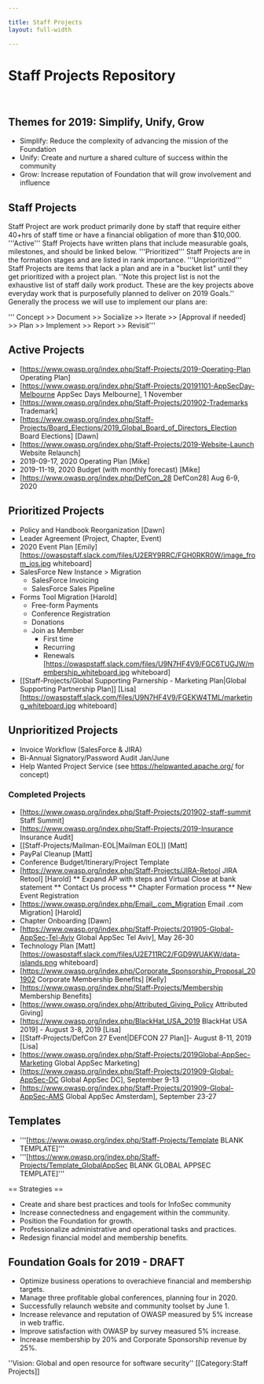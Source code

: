 ```yaml
---

title: Staff Projects
layout: full-width

---
```


# Staff Projects Repository

<br/>

## Themes for 2019: Simplify, Unify, Grow
* Simplify: Reduce the complexity of advancing the mission of the Foundation
* Unify: Create and nurture a shared culture of success within the community
* Grow: Increase reputation of Foundation that will grow involvement and influence

## Staff Projects

Staff Project are work product primarily done by staff that require either 40+hrs of staff time or have a financial obligation of more than $10,000. '''Active''' Staff Projects have written plans that include measurable goals, milestones, and should be linked below.  '''Prioritized''' Staff Projects are in the formation stages and are listed in rank importance. '''Unprioritized''' Staff Projects are items that lack a plan and are in a "bucket list" until they get prioritized with a project plan. ''Note this project list is not the exhaustive list of staff daily work product. These are the key projects above everyday work that is purposefully planned to deliver on 2019 Goals.''
Generally the process we will use to implement our plans are: 

 ''' Concept >> Document >> Socialize >> Iterate >> [Approval if needed] >> Plan >> Implement >> Report >> Revisit'''


## Active Projects
* [https://www.owasp.org/index.php/Staff-Projects/2019-Operating-Plan Operating Plan]
* [https://www.owasp.org/index.php/Staff-Projects/20191101-AppSecDay-Melbourne AppSec Days Melbourne], 1 November
* [https://www.owasp.org/index.php/Staff-Projects/201902-Trademarks Trademark]
* [https://www.owasp.org/index.php/Staff-Projects/Board_Elections/2019_Global_Board_of_Directors_Election Board Elections] [Dawn]
* [https://www.owasp.org/index.php/Staff-Projects/2019-Website-Launch Website Relaunch]
* 2019-09-17, 2020 Operating Plan [Mike]
* 2019-11-19, 2020 Budget (with monthly forecast) [Mike]
* [https://www.owasp.org/index.php/DefCon_28 DefCon28] Aug 6-9, 2020

## Prioritized Projects
* Policy and Handbook Reorganization [Dawn]
* Leader Agreement (Project, Chapter, Event)
* 2020 Event Plan [Emily] [https://owaspstaff.slack.com/files/U2ERY9RRC/FGH0RKR0W/image_from_ios.jpg whiteboard]
* SalesForce New Instance > Migration
    * SalesForce Invoicing
    * SalesForce Sales Pipeline
* Forms Tool Migration [Harold]
    * Free-form Payments
    * Conference Registration
    * Donations
    * Join as Member
        * First time
        * Recurring
        * Renewals [https://owaspstaff.slack.com/files/U9N7HF4V9/FGC6TUGJW/membership_whiteboard.jpg whiteboard]
* [[Staff-Projects/Global Supporting Parnership - Marketing Plan|Global Supporting Partnership Plan]] [Lisa] [https://owaspstaff.slack.com/files/U9N7HF4V9/FGEKW4TML/marketing_whiteboard.jpg whiteboard]

## Unprioritized Projects

* Invoice Workflow (SalesForce & JIRA)
* Bi-Annual Signatory/Password Audit Jan/June
* Help Wanted Project Service (see https://helpwanted.apache.org/ for concept)

### Completed Projects 
* [https://www.owasp.org/index.php/Staff-Projects/201902-staff-summit Staff Summit]
* [https://www.owasp.org/index.php/Staff-Projects/2019-Insurance Insurance Audit]
* [[Staff-Projects/Mailman-EOL|Mailman EOL]] [Matt]
* PayPal Cleanup [Matt]
* Conference Budget/Itinerary/Project Template
* [https://www.owasp.org/index.php/Staff-Projects/JIRA-Retool JIRA Retool] [Harold]
** Expand AP with steps and Virtual Close at bank statement
** Contact Us process
** Chapter Formation process
** New Event Registration
* [https://www.owasp.org/index.php/Email_.com_Migration Email .com Migration] [Harold]
* Chapter Onboarding [Dawn]
* [https://www.owasp.org/index.php/Staff-Projects/201905-Global-AppSec-Tel-Aviv Global AppSec Tel Aviv], May 26-30
* Technology Plan [Matt] [https://owaspstaff.slack.com/files/U2E711RC2/FGD9WUAKW/data-islands.png whiteboard]
* [https://www.owasp.org/index.php/Corporate_Sponsorship_Proposal_201902 Corporate Membership Benefits] [Kelly]
* [https://www.owasp.org/index.php/Staff-Projects/Membership Membership Benefits]
* [https://www.owasp.org/index.php/Attributed_Giving_Policy Attributed Giving]
* [https://www.owasp.org/index.php/BlackHat_USA_2019 BlackHat USA 2019] - August 3-8, 2019 [Lisa]
* [[Staff-Projects/DefCon 27 Event|DEFCON 27 Plan]]- August 8-11, 2019 [Lisa]
* [https://www.owasp.org/index.php/Staff-Projects/2019Global-AppSec-Marketing Global AppSec Marketing]
* [https://www.owasp.org/index.php/Staff-Projects/201909-Global-AppSec-DC Global AppSec DC], September 9-13
* [https://www.owasp.org/index.php/Staff-Projects/201909-Global-AppSec-AMS Global AppSec Amsterdam], September 23-27


## Templates 
* '''[https://www.owasp.org/index.php/Staff-Projects/Template BLANK TEMPLATE]'''
* '''[https://www.owasp.org/index.php/Staff-Projects/Template_GlobalAppSec BLANK GLOBAL APPSEC TEMPLATE]'''

== Strategies ==
* Create and share best practices and tools for InfoSec community
* Increase connectedness and engagement within the community.
* Position the Foundation for growth.
* Professionalize administrative and operational tasks and practices.
* Redesign financial model and membership benefits.

## Foundation Goals for 2019 - DRAFT 

* Optimize business operations to overachieve financial and membership targets.
* Manage three profitable global conferences, planning four in 2020.
* Successfully relaunch website and community toolset by June 1.
* Increase relevance and reputation of OWASP measured by 5% increase in web traffic.
* Improve satisfaction with OWASP by survey measured 5% increase.
* Increase membership by 20% and Corporate Sponsorship revenue by 25%.

''Vision: Global and open resource for software security''
[[Category:Staff Projects]]
